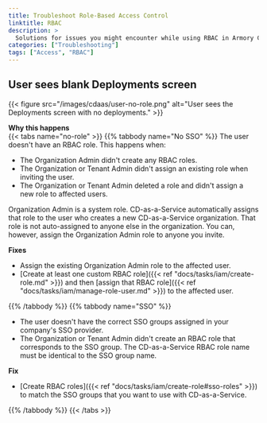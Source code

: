```yaml
---
title: Troubleshoot Role-Based Access Control
linktitle: RBAC
description: >
  Solutions for issues you might encounter while using RBAC in Armory Continuous Deployment-as-a-Service.
categories: ["Troubleshooting"]
tags: ["Access", "RBAC"]
---
```


## User sees blank **Deployments** screen

{{< figure src="/images/cdaas/user-no-role.png" alt="User sees the Deployments screen with no deployments." >}}

**Why this happens**
<br>
{{< tabs name="no-role" >}}
{{% tabbody name="No SSO" %}}
The user doesn't have an RBAC role. This happens when:

* The Organization Admin didn't create any RBAC roles.
* The Organization or Tenant Admin didn't assign an existing role when inviting the user.
* The Organization or Tenant Admin deleted a role and didn't assign a new role to affected users.

Organization Admin is a system role. CD-as-a-Service automatically assigns that role to the user who creates a new CD-as-a-Service organization. That role is not auto-assigned to anyone else in the organization. You can, however, assign the Organization Admin role to anyone you invite.

**Fixes**
<br>
* Assign the existing Organization Admin role to the affected user.
* [Create at least one custom RBAC role]({{< ref "docs/tasks/iam/create-role.md" >}}) and then [assign that RBAC role]({{< ref "docs/tasks/iam/manage-role-user.md" >}}) to the affected user.

{{% /tabbody %}}
{{% tabbody name="SSO" %}}

* The user doesn't have the correct SSO groups assigned in your company's SSO provider.
* The Organization or Tenant Admin didn't create an RBAC role that corresponds to the SSO group. The CD-as-a-Service RBAC role name must be identical to the SSO group name.

**Fix**
<br>
* [Create RBAC roles]({{< ref "docs/tasks/iam/create-role#sso-roles" >}}) to match the SSO groups that you want to use with CD-as-a-Service.


{{% /tabbody %}}
{{< /tabs >}}


